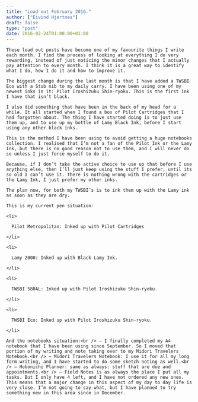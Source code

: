 ```yaml
---
title: "Load out February 2016."
author: ["Eivind Hjertnes"]
draft: false
type: "post"
date: 2016-02-24T01:00:00+01:00
---
```


<div class="HTML">
  <div></div>

<p>

</div>

```text
These load out posts have become one of my favourite things I write each month. I find the process of looking at everything I do very rewarding, instead of just noticing the minor changes that I actually pay attention to every month. I think it is a great way to identify what I do, how I do it and how to improve it.
```

<div class="HTML">
  <div></div>

</p>

</div>

<div class="HTML">
  <div></div>

<p>

</div>

```text
The biggest change during the last month is that I have added a TWSBI Eco with a Stub nib to my daily carry. I have been using one of my newest inks in it: Pilot Iroshizuku Shin-ryoku. This is the first ink I have that isn’t black.
```

<div class="HTML">
  <div></div>

</p>

</div>

<div class="HTML">
  <div></div>

<p>

</div>

```text
I also did something that have been in the back of my head for a while. It all started when I found a box of Pilot Cartridges that I had forgotten about. The thing I have started doing is to just use them up, and to use up my bottle of Lamy Black Ink, before I start using any other black inks.
```

<div class="HTML">
  <div></div>

</p>

</div>

<div class="HTML">
  <div></div>

<p>

</div>

```text
This is the method I have been using to avoid getting a huge notebooks collection. I realised that I’m not a fan of the Pilot Ink or the Lamy Ink, but there is no good reason not to use them, and I will never do so unless I just force myself to do it.
```

<div class="HTML">
  <div></div>

</p>

</div>

<div class="HTML">
  <div></div>

<p>

</div>

```text
Because, if I don’t take the active choice to use up that before I use anything else, then I’ll just keep using the stuff I prefer, until its so old I can’t use it. There is nothing wrong with the cartridges or the Lamy Ink, I just prefer my other inks.
```

<div class="HTML">
  <div></div>

</p>

</div>

<div class="HTML">
  <div></div>

<p>

</div>

```text
The plan now, for both my TWSBI’s is to ink them up with the Lamy ink as soon as they are dry.
```

<div class="HTML">
  <div></div>

</p>

</div>

<div class="HTML">
  <div></div>

<p>

</div>

```text
This is my current pen situation:
```

<div class="HTML">
  <div></div>

</p>

</div>

<div class="HTML">
  <div></div>

<ul>

</div>

```text
<li>

  Pilot Metropolitan: Inked up with Pilot Cartridges

</li>

<li>

  Lamy 2000: Inked up with Black Lamy Ink.

</li>

<li>

  TWSBI 580AL: Inked up with Pilot Iroshizuku Shin-ryoku.

</li>

<li>

  TWSBI Eco: Inked up with Pilot Iroshizuku Shin-ryoku.

</li>
```

<div class="HTML">
  <div></div>

</ul>

</div>

<div class="HTML">
  <div></div>

<p>

</div>

```text
And the notebooks situation:<br /> – I finally completed my A4 notebook that I have been using since September. So I moved that portion of my writing and note taking over to my Midori Travelers Notebook.<br /> – Midori Travelers Notebook: I use it for all my long form writing, and I have started to do some sketch noting as well.<br /> – Hobonichi Planner: same as always: stuff that are due and appointments.<br /> – Field Notes is as always the place I put all my tasks. But I only have 4 left, and I have not ordered any new ones. This means that a major change in this aspect of my day to day life is very close. I’m not going to say what, but I have planned to try something new in this area since in December.
```

<div class="HTML">
  <div></div>

</p>

</div>
